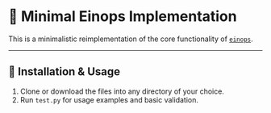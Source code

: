 # 🧠 Minimal Einops Implementation 

This is a minimalistic reimplementation of the core functionality of [`einops`](https://github.com/arogozhnikov/einops).

---

## 📂 Installation & Usage

1. Clone or download the files into any directory of your choice.
2. Run `test.py` for usage examples and basic validation.

```
